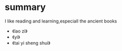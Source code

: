 # summary

I like reading and learning,especiall the ancient books
* 《lao zi》
* 《yi》
* 《tai yi sheng shui》
